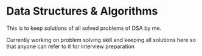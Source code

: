 # Data Structures & Algorithms

This is to keep solutions of all solved problems of DSA by me.

Currently working on problem solving skill and keeping all solutions here so that anyone can refer to it for interview preparation
